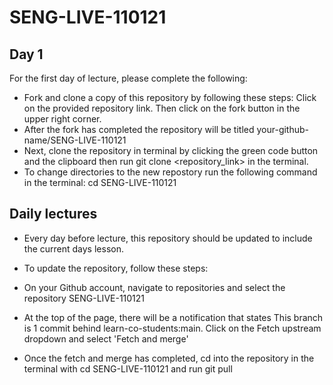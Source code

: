 # SENG-LIVE-110121
## Day 1
For the first day of lecture, please complete the following:

- Fork and clone a copy of this repository by following these steps: Click on the provided repository link. Then click on the fork button in the upper right corner.
- After the fork has completed the repository will be titled your-github-name/SENG-LIVE-110121
- Next, clone the repository in terminal by clicking the green code button and the clipboard then run git clone <repository_link> in the terminal.
- To change directories to the new repostory run the following command in the terminal: cd SENG-LIVE-110121

## Daily lectures
- Every day before lecture, this repository should be updated to include the current days lesson.

- To update the repository, follow these steps:

- On your Github account, navigate to repositories and select the repository SENG-LIVE-110121
- At the top of the page, there will be a notification that states This branch is 1 commit behind learn-co-students:main. Click on the Fetch upstream dropdown and select 'Fetch and merge'
- Once the fetch and merge has completed, cd into the repository in the terminal with cd SENG-LIVE-110121 and run git pull

